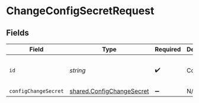 # ChangeConfigSecretRequest


## Fields

| Field                                                                  | Type                                                                   | Required                                                               | Description                                                            | Example                                                                |
| ---------------------------------------------------------------------- | ---------------------------------------------------------------------- | ---------------------------------------------------------------------- | ---------------------------------------------------------------------- | ---------------------------------------------------------------------- |
| `id`                                                                   | *string*                                                               | :heavy_check_mark:                                                     | Config ID                                                              | 4997257d-dfb6-445b-929c-cbe2ab182818                                   |
| `configChangeSecret`                                                   | [shared.ConfigChangeSecret](../../models/shared/configchangesecret.md) | :heavy_minus_sign:                                                     | N/A                                                                    |                                                                        |